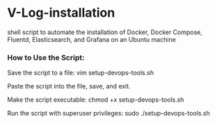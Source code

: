 # V-Log-installation
shell script to automate the installation of Docker, Docker Compose, Fluentd, Elasticsearch, and Grafana on an Ubuntu machine
<h3> How to Use the Script: </h3>

Save the script to a file:
vim setup-devops-tools.sh

Paste the script into the file, save, and exit.

Make the script executable:
chmod +x setup-devops-tools.sh

Run the script with superuser privileges:
sudo ./setup-devops-tools.sh

